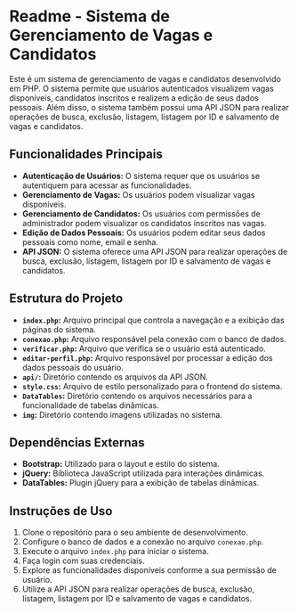 # Readme - Sistema de Gerenciamento de Vagas e Candidatos

Este é um sistema de gerenciamento de vagas e candidatos desenvolvido em PHP. O sistema permite que usuários autenticados visualizem vagas disponíveis, candidatos inscritos e realizem a edição de seus dados pessoais. Além disso, o sistema também possui uma API JSON para realizar operações de busca, exclusão, listagem, listagem por ID e salvamento de vagas e candidatos.

## Funcionalidades Principais

- **Autenticação de Usuários:** O sistema requer que os usuários se autentiquem para acessar as funcionalidades.
- **Gerenciamento de Vagas:** Os usuários podem visualizar vagas disponíveis.
- **Gerenciamento de Candidatos:** Os usuários com permissões de administrador podem visualizar os candidatos inscritos nas vagas.
- **Edição de Dados Pessoais:** Os usuários podem editar seus dados pessoais como nome, email e senha.
- **API JSON:** O sistema oferece uma API JSON para realizar operações de busca, exclusão, listagem, listagem por ID e salvamento de vagas e candidatos.

## Estrutura do Projeto

- **`index.php`:** Arquivo principal que controla a navegação e a exibição das páginas do sistema.
- **`conexao.php`:** Arquivo responsável pela conexão com o banco de dados.
- **`verificar.php`:** Arquivo que verifica se o usuário está autenticado.
- **`editar-perfil.php`:** Arquivo responsável por processar a edição dos dados pessoais do usuário.
- **`api/`:** Diretório contendo os arquivos da API JSON.
- **`style.css`:** Arquivo de estilo personalizado para o frontend do sistema.
- **`DataTables`:** Diretório contendo os arquivos necessários para a funcionalidade de tabelas dinâmicas.
- **`img`:** Diretório contendo imagens utilizadas no sistema.

## Dependências Externas

- **Bootstrap:** Utilizado para o layout e estilo do sistema.
- **jQuery:** Biblioteca JavaScript utilizada para interações dinâmicas.
- **DataTables:** Plugin jQuery para a exibição de tabelas dinâmicas.

## Instruções de Uso

1. Clone o repositório para o seu ambiente de desenvolvimento.
2. Configure o banco de dados e a conexão no arquivo `conexao.php`.
3. Execute o arquivo `index.php` para iniciar o sistema.
4. Faça login com suas credenciais.
5. Explore as funcionalidades disponíveis conforme a sua permissão de usuário.
6. Utilize a API JSON para realizar operações de busca, exclusão, listagem, listagem por ID e salvamento de vagas e candidatos.
